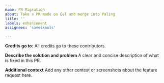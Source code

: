 ```yaml
---
name: PR Migration
about: Take a PR made on Eel and merge into Paling
title: ''
labels: enhancement
assignees: 'savelkouls'

---
```


**Credits go to:**
All credits go to these contributors.

**Describe the solution and problem**
A clear and concise description of what is fixed in this PR.

**Additional context**
Add any other context or screenshots about the feature request here.
